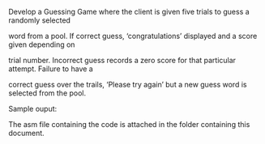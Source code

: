 ﻿<a name="br1"></a> 



<a name="br2"></a> 

Develop a Guessing Game where the client is given five trials to guess a randomly selected

word from a pool. If correct guess, ‘congratulations’ displayed and a score given depending on

trial number. Incorrect guess records a zero score for that particular attempt. Failure to have a

correct guess over the trails, ‘Please try again’ but a new guess word is selected from the pool.

Sample ouput:



<a name="br3"></a> 

The asm file containing the code is attached in the folder containing this document.

